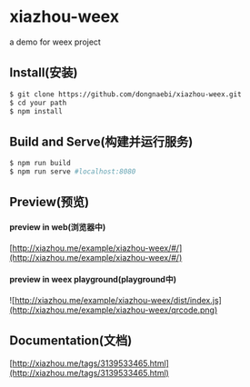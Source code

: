 # xiazhou-weex #
a demo for weex project

## Install(安装) ##
```bash
$ git clone https://github.com/dongnaebi/xiazhou-weex.git
$ cd your path
$ npm install
```

## Build and Serve(构建并运行服务) ##
```bash
$ npm run build
$ npm run serve #localhost:8080
```

## Preview(预览) ##

#### preview in web(浏览器中) ####
[http://xiazhou.me/example/xiazhou-weex/#/](http://xiazhou.me/example/xiazhou-weex/#/)

#### preview in weex playground(playground中) ####
![http://xiazhou.me/example/xiazhou-weex/dist/index.js](http://xiazhou.me/example/xiazhou-weex/qrcode.png)

## Documentation(文档) ##
[http://xiazhou.me/tags/3139533465.html](http://xiazhou.me/tags/3139533465.html)


